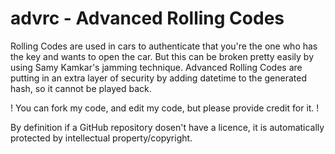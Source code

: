 # advrc - Advanced Rolling Codes
Rolling Codes are used in cars to authenticate that you're the one who has the key and wants to open the car.
But this can be broken pretty easily by using Samy Kamkar's jamming technique.
Advanced Rolling Codes are putting in an extra layer of security by adding datetime to the generated hash, so it cannot be played back.

! You can fork my code, and edit my code, but please provide credit for it. !

By definition if a GitHub repository dosen't have a licence, it is automatically protected by intellectual property/copyright.
